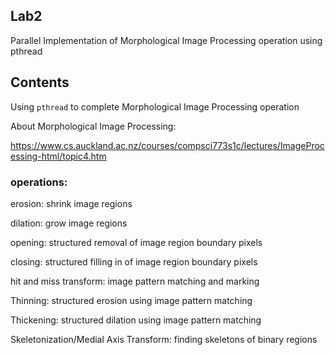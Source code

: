## Lab2

Parallel Implementation of Morphological Image Processing operation using pthread

## Contents

Using `pthread` to complete Morphological Image Processing operation

About Morphological Image Processing: 

https://www.cs.auckland.ac.nz/courses/compsci773s1c/lectures/ImageProcessing-html/topic4.htm

### operations:

erosion: shrink image regions

dilation: grow image regions

opening: structured removal of image region boundary pixels

closing: structured filling in of image region boundary pixels

hit and miss transform: image pattern matching and marking

Thinning: structured erosion using image pattern matching

Thickening: structured dilation using image pattern matching

Skeletonization/Medial Axis Transform: finding skeletons of binary regions